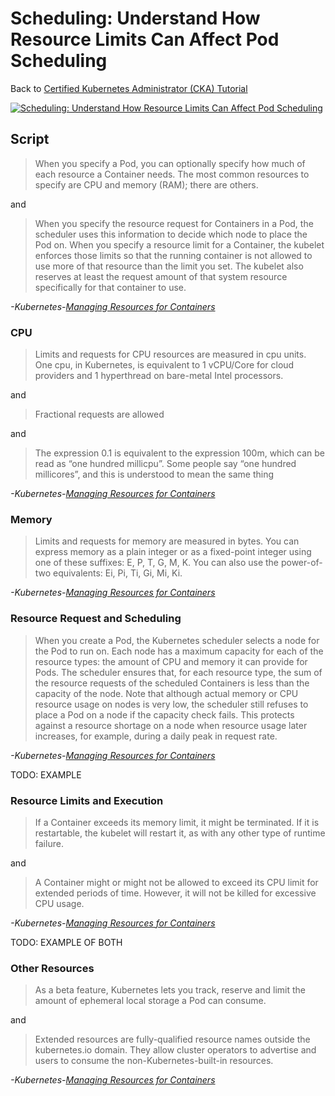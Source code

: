# Scheduling: Understand How Resource Limits Can Affect Pod Scheduling

Back to [Certified Kubernetes Administrator (CKA) Tutorial](https://github.com/larkintuckerllc/k8s-cka-tutorial)

[![Scheduling: Understand How Resource Limits Can Affect Pod Scheduling](http://img.youtube.com/vi/XXXXX/0.jpg)]()

## Script

> When you specify a Pod, you can optionally specify how much of each resource a Container needs. The most common resources to specify are CPU and memory (RAM); there are others.

and

> When you specify the resource request for Containers in a Pod, the scheduler uses this information to decide which node to place the Pod on. When you specify a resource limit for a Container, the kubelet enforces those limits so that the running container is not allowed to use more of that resource than the limit you set. The kubelet also reserves at least the request amount of that system resource specifically for that container to use.

*-Kubernetes-[Managing Resources for Containers](https://kubernetes.io/docs/concepts/configuration/manage-resources-containers/)*

### CPU

> Limits and requests for CPU resources are measured in cpu units. One cpu, in Kubernetes, is equivalent to 1 vCPU/Core for cloud providers and 1 hyperthread on bare-metal Intel processors.

and

> Fractional requests are allowed

and

> The expression 0.1 is equivalent to the expression 100m, which can be read as “one hundred millicpu”. Some people say “one hundred millicores”, and this is understood to mean the same thing

*-Kubernetes-[Managing Resources for Containers](https://kubernetes.io/docs/concepts/configuration/manage-resources-containers/)*

### Memory

> Limits and requests for memory are measured in bytes. You can express memory as a plain integer or as a fixed-point integer using one of these suffixes: E, P, T, G, M, K. You can also use the power-of-two equivalents: Ei, Pi, Ti, Gi, Mi, Ki.

*-Kubernetes-[Managing Resources for Containers](https://kubernetes.io/docs/concepts/configuration/manage-resources-containers/)*

### Resource Request and Scheduling

> When you create a Pod, the Kubernetes scheduler selects a node for the Pod to run on. Each node has a maximum capacity for each of the resource types: the amount of CPU and memory it can provide for Pods. The scheduler ensures that, for each resource type, the sum of the resource requests of the scheduled Containers is less than the capacity of the node. Note that although actual memory or CPU resource usage on nodes is very low, the scheduler still refuses to place a Pod on a node if the capacity check fails. This protects against a resource shortage on a node when resource usage later increases, for example, during a daily peak in request rate.

*-Kubernetes-[Managing Resources for Containers](https://kubernetes.io/docs/concepts/configuration/manage-resources-containers/)*

TODO: EXAMPLE

### Resource Limits and Execution

> If a Container exceeds its memory limit, it might be terminated. If it is restartable, the kubelet will restart it, as with any other type of runtime failure.

and

> A Container might or might not be allowed to exceed its CPU limit for extended periods of time. However, it will not be killed for excessive CPU usage.

*-Kubernetes-[Managing Resources for Containers](https://kubernetes.io/docs/concepts/configuration/manage-resources-containers/)*

TODO: EXAMPLE OF BOTH

### Other Resources

> As a beta feature, Kubernetes lets you track, reserve and limit the amount of ephemeral local storage a Pod can consume.

and

> Extended resources are fully-qualified resource names outside the kubernetes.io domain. They allow cluster operators to advertise and users to consume the non-Kubernetes-built-in resources.

*-Kubernetes-[Managing Resources for Containers](https://kubernetes.io/docs/concepts/configuration/manage-resources-containers/)*
